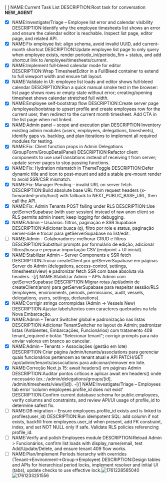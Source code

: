 [ ] NAME:Current Task List DESCRIPTION:Root task for conversation __NEW_AGENT__
-[x] NAME:Investigate/Triage – Employee list error and calendar visibility DESCRIPTION:Identify why the employee timesheets list shows an error and ensure the calendar editor is reachable. Inspect list page, editor page, and related API.
-[x] NAME:Fix employee list: align schema, avoid invalid UUID, add current-month shortcut DESCRIPTION:Update employee list page to only query when employee exists, render periodo_ini/periodo_fim + status, and add shortcut link to /employee/timesheets/current.
-[x] NAME:Implement full‑bleed calendar mode for editor DESCRIPTION:Wrap TimesheetEditor in a FullBleed container to extend to full viewport width and ensure tall layout.
-[x] NAME:Validate in UI: employee list loads and editor shows full‑bleed calendar DESCRIPTION:Run a quick manual smoke test in the browser: list page shows rows or empty state without error; creating/opening timesheet shows calendar stretched full width.
-[x] NAME:Employee self-bootstrap flow DESCRIPTION:Create server page /employee/bootstrap to upsert profile and create employees row for the current user, then redirect to the current month timesheet. Add CTA in the list page when not linked.
-[x] NAME:Admin panel – scope and execution plan DESCRIPTION:Inventory existing admin modules (users, employees, delegations, timesheets), identify gaps vs. backlog, and plan iterations to implement all required modules for testing.
-[x] NAME:Fix: Client function props in Admin Delegations (GroupForm/GroupDetailPanel) DESCRIPTION:Refactor client components to use useTranslations instead of receiving t from server; update server pages to stop passing functions.
-[x] NAME:Fix: Hydration mismatch in ThemeToggle DESCRIPTION:Defer dynamic title and icon to post-mount and add a stable pre-mount render to avoid SSR/CSR mismatch.
-[x] NAME:Fix: Manager Pending – invalid URL on server fetch DESCRIPTION:Build absolute base URL from request headers (x-forwarded-proto/host) with fallback to NEXT_PUBLIC_BASE_URL, then call the API.
-[x] NAME:Fix: Admin Tenants POST failing under RLS DESCRIPTION:Use getServerSupabase (with user session) instead of raw anon client so RLS permits admin insert; keep logging for debugging.
-[x] NAME:Admin – Usuários: filtros, paginação e SSR Supabase DESCRIPTION:Adicionar busca (q), filtro por role e status, paginação server-side e trocar para getServerSupabase no list/edit.
-[ ] NAME:Admin – Colaboradores: melhorar CRUD e filtros DESCRIPTION:Substituir prompts por formulário de edição, adicionar filtros/busca e preparar importação CSV (endpoint + UI inicial).
-[x] NAME:Stabilizar Admin – Server Components e SSR fetch DESCRIPTION:Trocar createClient por getServerSupabase em páginas Server do Admin (delegations, access-control, settings, timesheets/view) e padronizar fetch SSR com base absoluta via headers.
-[/] NAME:Stabilizar Admin – APIs Admin com getServerSupabase DESCRIPTION:Migrar rotas /api/admin de createClient(anon) para getServerSupabase para respeitar sessão/RLS (employees, environments, periods, permissions, audit, vessels, delegations, users, settings, declarations).
-[x] NAME:Corrigir strings corrompidas (Admin → Vessels New) DESCRIPTION:Ajustar labels/textos com caracteres quebrados na tela Nova Embarcação.
-[x] NAME:Admin – Tenant Switcher global e padronização nas listas DESCRIPTION:Adicionar TenantSwitcher no layout do Admin; padronizar listas (Ambientes, Embarcações, Funcionários) com tratamento 409 tenant_required e botão "Selecionar tenant"; corrigir prompts para não enviar valores em branco ao cancelar.
-[x] NAME:Admin – Tenants > Associações (gestão em lote) DESCRIPTION:Criar página /admin/tenants/associations para gerenciar quais funcionários pertencem ao tenant atual e API PATCH/GET /api/admin/tenants/associations para adicionar/remover em lote.
-[x] NAME:Correção Next.js 15: await headers() em páginas Admin DESCRIPTION:Auditar pontos críticos e aplicar await em headers() onde necessário (ex.: /admin/delegations/groups/[id], /admin/timesheets/view/[id]).
-[/] NAME:Investigate/Triage – Employees tab error 'column employees.profile_id does not exist' DESCRIPTION:Confirm current database schema for public.employees, verify columns and constraints, and review API/UI usage of profile_id to determine safest fix.
-[ ] NAME:DB migration – Ensure employees.profile_id exists and is linked to profiles(user_id) DESCRIPTION:Run idempotent SQL: add column if not exists, backfill from employees.user_id when present, add FK constraint, index, and set NOT NULL only if safe. Validate RLS policies referencing profile_id.
-[ ] NAME:Verify and polish Employees module DESCRIPTION:Reload Admin > Funcionários, confirm list loads with display_name/email, test Add/Update/Delete, and ensure tenant 409 flow works.
-[ ] NAME:Plan/Implement Periods hierarchy with overrides (Tenant→Environment→Group→Employee) DESCRIPTION:Design tables and APIs for hierarchical period locks, implement resolver and initial UI (tabs), update checks to use effective lock.![1761228565040](image/_Timesheet_list_and_full‑bleed_calendar__2025-10-22T23-47-45/1761228565040.png)![1761233251556](image/_Timesheet_list_and_full‑bleed_calendar__2025-10-22T23-47-45/1761233251556.png)